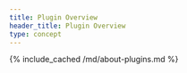 ```yaml
---
title: Plugin Overview
header_title: Plugin Overview
type: concept
---
```

{% include_cached /md/about-plugins.md %}
